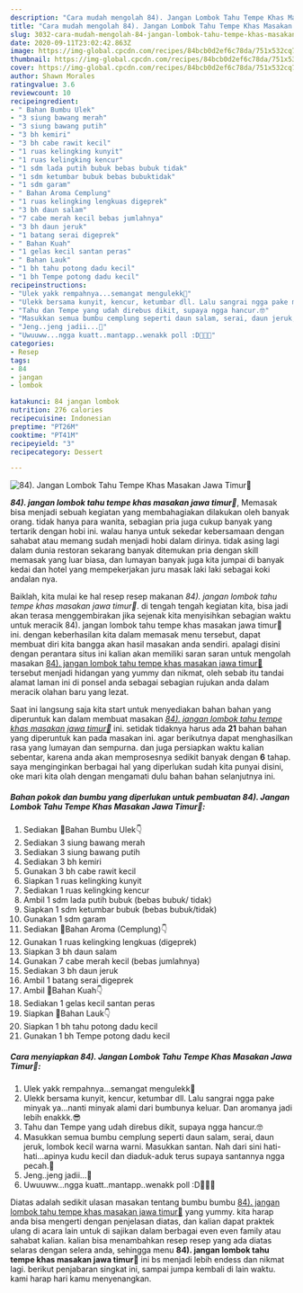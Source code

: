 ```yaml
---
description: "Cara mudah mengolah 84). Jangan Lombok Tahu Tempe Khas Masakan Jawa Timur🍲, Lezat Sekali"
title: "Cara mudah mengolah 84). Jangan Lombok Tahu Tempe Khas Masakan Jawa Timur🍲, Lezat Sekali"
slug: 3032-cara-mudah-mengolah-84-jangan-lombok-tahu-tempe-khas-masakan-jawa-timur-lezat-sekali
date: 2020-09-11T23:02:42.863Z
image: https://img-global.cpcdn.com/recipes/84bcb0d2ef6c78da/751x532cq70/84-jangan-lombok-tahu-tempe-khas-masakan-jawa-timur🍲-foto-resep-utama.jpg
thumbnail: https://img-global.cpcdn.com/recipes/84bcb0d2ef6c78da/751x532cq70/84-jangan-lombok-tahu-tempe-khas-masakan-jawa-timur🍲-foto-resep-utama.jpg
cover: https://img-global.cpcdn.com/recipes/84bcb0d2ef6c78da/751x532cq70/84-jangan-lombok-tahu-tempe-khas-masakan-jawa-timur🍲-foto-resep-utama.jpg
author: Shawn Morales
ratingvalue: 3.6
reviewcount: 10
recipeingredient:
- " Bahan Bumbu Ulek"
- "3 siung bawang merah"
- "3 siung bawang putih"
- "3 bh kemiri"
- "3 bh cabe rawit kecil"
- "1 ruas kelingking kunyit"
- "1 ruas kelingking kencur"
- "1 sdm lada putih bubuk bebas bubuk tidak"
- "1 sdm ketumbar bubuk bebas bubuktidak"
- "1 sdm garam"
- " Bahan Aroma Cemplung"
- "1 ruas kelingking lengkuas digeprek"
- "3 bh daun salam"
- "7 cabe merah kecil bebas jumlahnya"
- "3 bh daun jeruk"
- "1 batang serai digeprek"
- " Bahan Kuah"
- "1 gelas kecil santan peras"
- " Bahan Lauk"
- "1 bh tahu potong dadu kecil"
- "1 bh Tempe potong dadu kecil"
recipeinstructions:
- "Ulek yakk rempahnya...semangat mengulekk💪"
- "Ulekk bersama kunyit, kencur, ketumbar dll. Lalu sangrai ngga pake minyak ya...nanti minyak alami dari bumbunya keluar. Dan aromanya jadi lebih enakkk.😎"
- "Tahu dan Tempe yang udah direbus dikit, supaya ngga hancur.🤓"
- "Masukkan semua bumbu cemplung seperti daun salam, serai, daun jeruk, lombok kecil warna warni. Masukkan santan. Nah dari sini hati-hati...apinya kudu kecil dan diaduk-aduk terus supaya santannya ngga pecah.💪"
- "Jeng..jeng jadii...💖"
- "Uwuuww...ngga kuatt..mantapp..wenakk poll :D🤤🤓😎"
categories:
- Resep
tags:
- 84
- jangan
- lombok

katakunci: 84 jangan lombok 
nutrition: 276 calories
recipecuisine: Indonesian
preptime: "PT26M"
cooktime: "PT41M"
recipeyield: "3"
recipecategory: Dessert

---
```



![84). Jangan Lombok Tahu Tempe Khas Masakan Jawa Timur🍲](https://img-global.cpcdn.com/recipes/84bcb0d2ef6c78da/751x532cq70/84-jangan-lombok-tahu-tempe-khas-masakan-jawa-timur🍲-foto-resep-utama.jpg)

<b><i>84). jangan lombok tahu tempe khas masakan jawa timur🍲</i></b>, Memasak bisa menjadi sebuah kegiatan yang membahagiakan dilakukan oleh banyak orang. tidak hanya para wanita, sebagian pria juga cukup banyak yang tertarik dengan hobi ini. walau hanya untuk sekedar kebersamaan dengan sahabat atau memang sudah menjadi hobi dalam dirinya. tidak asing lagi dalam dunia restoran sekarang banyak ditemukan pria dengan skill memasak yang luar biasa, dan lumayan banyak juga kita jumpai di banyak kedai dan hotel yang mempekerjakan juru masak laki laki sebagai koki andalan nya.

Baiklah, kita mulai ke hal resep resep makanan <i>84). jangan lombok tahu tempe khas masakan jawa timur🍲</i>. di tengah tengah kegiatan kita, bisa jadi akan terasa menggembirakan jika sejenak kita menyisihkan sebagian waktu untuk meracik 84). jangan lombok tahu tempe khas masakan jawa timur🍲 ini. dengan keberhasilan kita dalam memasak menu tersebut, dapat membuat diri kita bangga akan hasil masakan anda sendiri. apalagi disini dengan perantara situs ini kalian akan memiliki saran saran untuk mengolah masakan <u>84). jangan lombok tahu tempe khas masakan jawa timur🍲</u> tersebut menjadi hidangan yang yummy dan nikmat, oleh sebab itu tandai alamat laman ini di ponsel anda sebagai sebagian rujukan anda dalam meracik olahan baru yang lezat.




Saat ini langsung saja kita start untuk menyediakan bahan bahan yang diperuntuk kan dalam membuat masakan <u><i>84). jangan lombok tahu tempe khas masakan jawa timur🍲</i></u> ini. setidak tidaknya harus ada <b>21</b> bahan bahan yang diperuntuk kan pada masakan ini. agar berikutnya dapat menghasilkan rasa yang lumayan dan sempurna. dan juga persiapkan waktu kalian sebentar, karena anda akan memprosesnya sedikit banyak dengan <b>6</b> tahap. saya menginginkan berbagai hal yang diperlukan sudah kita punyai disini, oke mari kita olah dengan mengamati dulu bahan bahan selanjutnya ini.

<!--inarticleads1-->

##### Bahan pokok dan bumbu yang diperlukan untuk pembuatan 84). Jangan Lombok Tahu Tempe Khas Masakan Jawa Timur🍲:

1. Sediakan  🔵Bahan Bumbu Ulek👇
1. Sediakan 3 siung bawang merah
1. Sediakan 3 siung bawang putih
1. Sediakan 3 bh kemiri
1. Gunakan 3 bh cabe rawit kecil
1. Siapkan 1 ruas kelingking kunyit
1. Sediakan 1 ruas kelingking kencur
1. Ambil 1 sdm lada putih bubuk (bebas bubuk/ tidak)
1. Siapkan 1 sdm ketumbar bubuk (bebas bubuk/tidak)
1. Gunakan 1 sdm garam
1. Sediakan  🔵Bahan Aroma (Cemplung)👇
1. Gunakan 1 ruas kelingking lengkuas (digeprek)
1. Siapkan 3 bh daun salam
1. Gunakan 7 cabe merah kecil (bebas jumlahnya)
1. Sediakan 3 bh daun jeruk
1. Ambil 1 batang serai digeprek
1. Ambil  🔵Bahan Kuah👇
1. Sediakan 1 gelas kecil santan peras
1. Siapkan  🔵Bahan Lauk👇
1. Siapkan 1 bh tahu potong dadu kecil
1. Gunakan 1 bh Tempe potong dadu kecil




<!--inarticleads2-->

##### Cara menyiapkan 84). Jangan Lombok Tahu Tempe Khas Masakan Jawa Timur🍲:

1. Ulek yakk rempahnya...semangat mengulekk💪
1. Ulekk bersama kunyit, kencur, ketumbar dll. Lalu sangrai ngga pake minyak ya...nanti minyak alami dari bumbunya keluar. Dan aromanya jadi lebih enakkk.😎
1. Tahu dan Tempe yang udah direbus dikit, supaya ngga hancur.🤓
1. Masukkan semua bumbu cemplung seperti daun salam, serai, daun jeruk, lombok kecil warna warni. Masukkan santan. Nah dari sini hati-hati...apinya kudu kecil dan diaduk-aduk terus supaya santannya ngga pecah.💪
1. Jeng..jeng jadii...💖
1. Uwuuww...ngga kuatt..mantapp..wenakk poll :D🤤🤓😎




Diatas adalah sedikit ulasan masakan tentang bumbu bumbu <u>84). jangan lombok tahu tempe khas masakan jawa timur🍲</u> yang yummy. kita harap anda bisa mengerti dengan penjelasan diatas, dan kalian dapat praktek ulang di acara lain untuk di sajikan dalam berbagai even even family atau sahabat kalian. kalian bisa menambahkan resep resep yang ada diatas selaras dengan selera anda, sehingga menu <b>84). jangan lombok tahu tempe khas masakan jawa timur🍲</b> ini bs menjadi lebih endess dan nikmat lagi. berikut penjabaran singkat ini, sampai jumpa kembali di lain waktu. kami harap hari kamu menyenangkan.
